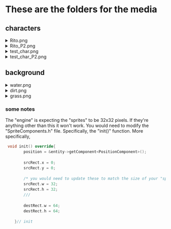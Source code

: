 # These are the folders for the media



## characters
<details>
<summary>Rito.png</summary>
<br><img src="characters/Rito.png" width="100">
</details>

<details>
<summary>Rito_P2.png</summary>
<br><img src="characters/Rito_P2.png" width="100">
</details>

<details>
<summary>test_char.png</summary>
<br><img src="characters/test_char.png" width="100">
</details>

<details>
<summary>test_char_P2.png</summary>
<br><img src="characters/test_char_P2.png" width="100">
</details>

## background

<details>
<summary>water.png</summary>
<br><img src="background/water.png" width="100">
</details>

<details>
<summary>dirt.png</summary>
<br><img src="background/dirt.png" width="100">
</details>

<details>
<summary>grass.png</summary>
<br><img src="background/grass.png" width="100">
</details>

### some notes
The "engine" is expecting the "sprites" to be 32x32 pixels. 
If they're anything other than this it won't work.
You would need to modify the "SpriteComponents.h" file. 
Specifically, the "init()" function.
More specifically, 
```c++
 void init() override{
        position = &entity->getComponent<PositionComponent>();
        
        srcRect.x = 0;
        srcRect.y = 0;

        /* you would need to update these to match the size of your "sprite" */
        srcRect.w = 32; 
        srcRect.h = 32;
        ///
        
        destRect.w = 64;
        destRect.h = 64;

    }// init
```
